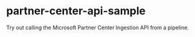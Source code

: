 # partner-center-api-sample
Try out calling the Microsoft Partner Center Ingestion API from a pipeline.

